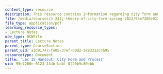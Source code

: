 ```yaml
---
content_type: resource
description: This resource contains information regarding city form and process.
file: /media/courses/4-241j-theory-of-city-form-spring-2013/95e7260e012313dbbdbf0f20b9c80ebb_MIT4_241JS13_handout15.pdf
file_type: application/pdf
learning_resource_types:
- Lecture Notes
ocw_type: OCWFile
parent_title: Lecture Notes
parent_type: CourseSection
parent_uid: a3d91747-fe05-37ef-d9d2-3e93312c4b95
resourcetype: Document
title: 'Lec 15 Handout: City Form and Process'
uid: 95e7260e-0123-13db-bdbf-0f20b9c80ebb
---
```

